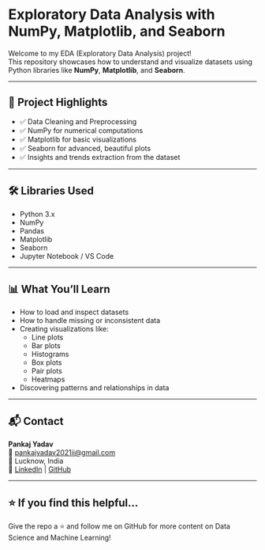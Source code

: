 # Exploratory Data Analysis with NumPy, Matplotlib, and Seaborn

Welcome to my EDA (Exploratory Data Analysis) project!  
This repository showcases how to understand and visualize datasets using Python libraries like **NumPy**, **Matplotlib**, and **Seaborn**.

---

## 📌 Project Highlights

- ✅ Data Cleaning and Preprocessing  
- ✅ NumPy for numerical computations  
- ✅ Matplotlib for basic visualizations  
- ✅ Seaborn for advanced, beautiful plots  
- ✅ Insights and trends extraction from the dataset

---

## 🛠️ Libraries Used

- Python 3.x  
- NumPy  
- Pandas  
- Matplotlib  
- Seaborn  
- Jupyter Notebook / VS Code

---

## 📊 What You’ll Learn

- How to load and inspect datasets  
- How to handle missing or inconsistent data  
- Creating visualizations like:
  - Line plots
  - Bar plots
  - Histograms
  - Box plots
  - Pair plots
  - Heatmaps  
- Discovering patterns and relationships in data

---

## 📬 Contact

**Pankaj Yadav**  
📧 pankajyadav2021ii@gmail.com  
📍 Lucknow, India  
🔗 [LinkedIn](https://www.linkedin.com/in/pankaj-yadav-590087360/) | [GitHub](https://github.com/kunjyadav123/Eda_Vizulization-_Library)

---

## ⭐ If you find this helpful...

Give the repo a ⭐ and follow me on GitHub for more content on Data Science and Machine Learning!


